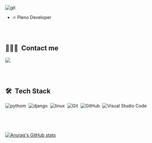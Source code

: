 ![git](https://user-images.githubusercontent.com/61012171/172251090-94e87017-0273-4c3c-8429-fdb98fe43f75.png)


- 🔥 Pleno Developer 


<br><br>
## 👨🏽‍🦲 &nbsp;Contact me
<div align="left"> 
  <a href="https://www.linkedin.com/in/jorge-s-costa/" target="_blank"><img src="https://img.shields.io/badge/-LinkedIn-%230077B5?style=for-the-badge&logo=linkedin&logoColor=white" target="_blank"></a> 
</div>


<br><br>
## 🛠 &nbsp;Tech Stack
![pythom](https://img.shields.io/badge/Python-14354C?style=for-the-badge&logo=python&logoColor=white)&nbsp;
![django](https://img.shields.io/badge/Django-092E20?style=for-the-badge&logo=django&logoColor=white)&nbsp;
![linux](https://img.shields.io/badge/Linux-FCC624?style=for-the-badge&logo=linux&logoColor=black)&nbsp;
![Git](https://img.shields.io/badge/-Git-05122A?style=flat&logo=git)&nbsp;
![GitHub](https://img.shields.io/badge/-GitHub-05122A?style=flat&logo=github)&nbsp;
![Visual Studio Code](https://img.shields.io/badge/-Visual%20Studio%20Code-05122A?style=flat&logo=visual-studio-code&logoColor=007ACC)&nbsp;


<br><br>
##
[![Anurag's GitHub stats](https://github-readme-stats.vercel.app/api?username=jorge-ti)](https://github.com/anuraghazra/github-readme-stats)
<div align="left">
 
##
 

